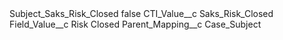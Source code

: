 <?xml version="1.0" encoding="UTF-8"?>
<CustomMetadata xmlns="http://soap.sforce.com/2006/04/metadata" xmlns:xsi="http://www.w3.org/2001/XMLSchema-instance" xmlns:xsd="http://www.w3.org/2001/XMLSchema">
    <label>Subject_Saks_Risk_Closed</label>
    <protected>false</protected>
    <values>
        <field>CTI_Value__c</field>
        <value xsi:type="xsd:string">Saks_Risk_Closed</value>
    </values>
    <values>
        <field>Field_Value__c</field>
        <value xsi:type="xsd:string">Risk Closed</value>
    </values>
    <values>
        <field>Parent_Mapping__c</field>
        <value xsi:type="xsd:string">Case_Subject</value>
    </values>
</CustomMetadata>
